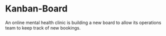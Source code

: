 # Kanban-Board
An online mental health clinic is building a new board to allow its operations team to keep track of new bookings.
